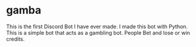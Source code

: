 # gamba
This is the first Discord Bot I have ever made. I made this bot with Python.
This is a simple bot that acts as a gambling bot. People Bet and lose or win credits.
